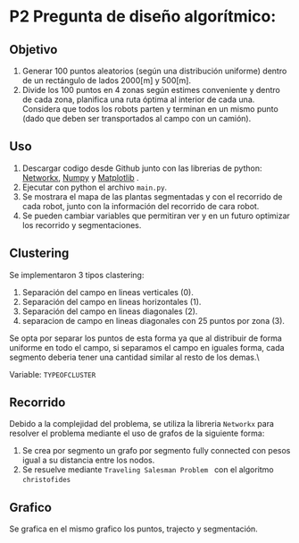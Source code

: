 P2 Pregunta de diseño algorítmico:
==============================

Objetivo
-------------

1. Generar 100 puntos aleatorios (según una distribución uniforme) dentro de un rectángulo de lados 2000[m] y 500[m].
2. Divide los 100 puntos en 4 zonas según estimes conveniente y dentro de cada zona, planifica una ruta óptima al interior de cada una. Considera que todos los robots parten y terminan en un mismo punto (dado que deben ser transportados al campo con un camión).

Uso
---------------

1. Descargar codigo desde Github junto con las librerias de python: [Networkx](https://networkx.guide/), [Numpy](https://numpy.org/install/) y [Matplotlib](https://matplotlib.org/stable/users/installing/index.html) .
2. Ejecutar con python el archivo `main.py`.
3. Se mostrara el mapa de las plantas segmentadas y con el recorrido de cada robot, junto con la información del recorrido de cara robot.
4. Se pueden cambiar variables que permitiran ver y en un futuro optimizar los recorrido y segmentaciones.

Clustering
-------

Se implementaron 3 tipos clastering:
1. Separación del campo en lineas verticales (0).
2. Separación del campo en lineas horizontales (1).
3. Separación del campo en lineas diagonales (2).
4. separacion de campo en lineas diagonales con 25 puntos por zona (3).

Se opta por separar los puntos de esta forma ya que al distribuir de forma uniforme en todo el campo, si separamos el campo en iguales forma, cada segmento deberia tener una cantidad similar al resto de los demas.\

Variable: `TYPEOFCLUSTER`

Recorrido
-----------

Debido a la complejidad del problema, se utiliza la libreria `Networkx` para resolver el problema mediante el uso de grafos de la siguiente forma:

1. Se crea por segmento un grafo por segmento fully connected con pesos igual a su distancia entre los nodos.
2. Se resuelve mediante `Traveling Salesman Problem ` con el algoritmo `christofides`

Grafico
----------------

Se grafica en el mismo grafico los puntos, trajecto y segmentación.
